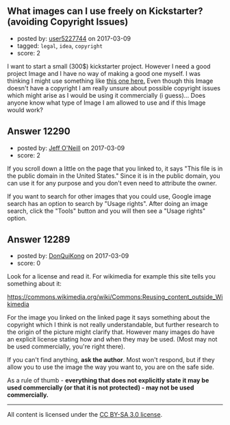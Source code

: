 ## What images can I use freely on Kickstarter? (avoiding Copyright Issues)

- posted by: [user5227744](https://stackexchange.com/users/6790377/user5227744) on 2017-03-09
- tagged: `legal`, `idea`, `copyright`
- score: 2

<p>I want to start a small (300$) kickstarter project. However I need a good project Image and I have no way of making a good one myself. I was thinking I might use something like <a href="https://commons.wikimedia.org/wiki/File:ISS034E016601_-_Stratocumulus_Clouds_-_Pacific_Ocean.jpg" rel="nofollow noreferrer">this one here.</a> Even though this Image doesn't have a copyright I am really unsure about possible copyright issues which might arise as I would be using it commercially (i guess)... Does anyone know what type of Image I am allowed to use and if this Image would work?</p>



## Answer 12290

- posted by: [Jeff O'Neill](https://stackexchange.com/users/46273/jeff-o-neill) on 2017-03-09
- score: 2

<p>If you scroll down a little on the page that you linked to, it says "This file is in the public domain in the United States."  Since it is in the public domain, you can use it for any purpose and you don't even need to attribute the owner.</p>

<p>If you want to search for other images that you could use, Google image search has an option to search by "Usage rights".  After doing an image search, click the "Tools" button and you will then see a "Usage rights" option.</p>



## Answer 12289

- posted by: [DonQuiKong](https://stackexchange.com/users/9739821/donquikong) on 2017-03-09
- score: 0

<p>Look for a license and read it. For wikimedia for example this site tells you something about it:</p>

<p><a href="https://commons.wikimedia.org/wiki/Commons:Reusing_content_outside_Wikimedia" rel="nofollow noreferrer">https://commons.wikimedia.org/wiki/Commons:Reusing_content_outside_Wikimedia</a></p>

<p>For the image you linked on the linked page it says something about the copyright which I think is not really understandable, but further research to the origin of the picture might clarify that. However many images do have an explicit license stating how and when they may be used. (Most may not be used commercially, you're right there). </p>

<p>If you can't find anything, <strong>ask the author</strong>. Most won't respond, but if they allow you to use the image the way you want to, you are on the safe side.</p>

<p>As a rule of thumb - <strong>everything that does not explicitly state it may be used commercially (or that it is not protected) - may not be used commercially.</strong></p>




---

All content is licensed under the [CC BY-SA 3.0 license](https://creativecommons.org/licenses/by-sa/3.0/).
